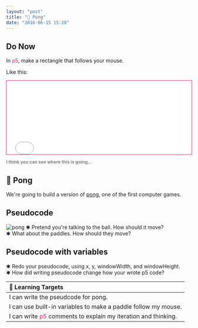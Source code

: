 ```yaml
---
layout: "post"
title: "🏓 Pong"
date: "2016-06-15 15:28"
---
```




## Do Now
In <span style="color: #ED1F5E">p5</span>, make a rectangle that follows your mouse.

Like this:

<iframe src="{{ site.baseurl }}/Code_Examples/Paddle/index.html" style="border:solid 1px; border-color: #ED1F5E" width="100%" height="200px"></iframe>

<p style = "font-size: 12px; font-weight: bold; color: grey;">I think you can see where this is going...</p>

## 🏓 Pong
We're going to build a version of [pong](https://en.wikipedia.org/wiki/Pong), one of the first computer games.

## Pseudocode
![pong]({{site.baseurl}}/images/pong.png)
✱ Pretend you're talking to the ball. How should it move?    
✱ What about the paddles. How should they move?

## Pseudocode with variables
✱ Redo your pseudocode, using x, y, windowWidth, and windowHeight.    
✱ How did writing pseudocode change how your wrote p5 code?

| 🎯 Learning Targets                                                                               |
|:--------------------------------------------------------------------------------------------------|
| I can write the pseudcode for pong.                                                               |
| I can use built-in variables to make a paddle follow my mouse.                                    |
| I can write <span style="color: #ED1F5E">p5</span> comments to explain my iteration and thinking. |
